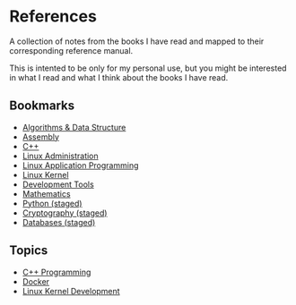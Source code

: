 # References

A collection of notes from the books I have read and mapped to their corresponding reference manual.

This is intented to be only for my personal use, but you might be interested in what I read and what I think about the books I have read.

## Bookmarks

* [Algorithms & Data Structure](bookmarks/algorithms.md)
* [Assembly](bookmarks/assembly.md)
* [C++](bookmarks/cpp.md)
* [Linux Administration](bookmarks/linux-administration.md)
* [Linux Application Programming](bookmarks/linux-programming.md)
* [Linux Kernel](bookmarks/linux-kernel.md)
* [Development Tools](bookmarks/tools.md)
* [Mathematics](bookmarks/mathematics.md)
* [Python (staged)](bookmarks/python.md)
* [Cryptography (staged)](bookmarks/cryptography.md)
* [Databases (staged)](bookmarks/databases.md)

## Topics

* [C++ Programming](topics/cpp.md)
* [Docker](topics/docker.md)
* [Linux Kernel Development](topics/kernel.md)
